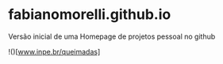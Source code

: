 # fabianomorelli.github.io

Versão inicial de uma Homepage de projetos pessoal no github

!()[www.inpe.br/queimadas]